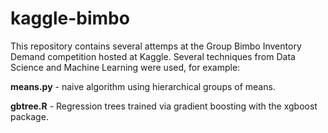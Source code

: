# kaggle-bimbo

This repository contains several attemps at the Group Bimbo Inventory Demand competition hosted at Kaggle. Several techniques from Data Science and Machine Learning were used, for example:

**means.py** - naive algorithm using hierarchical groups of means.

**gbtree.R** - Regression trees trained via gradient boosting with the xgboost package.

